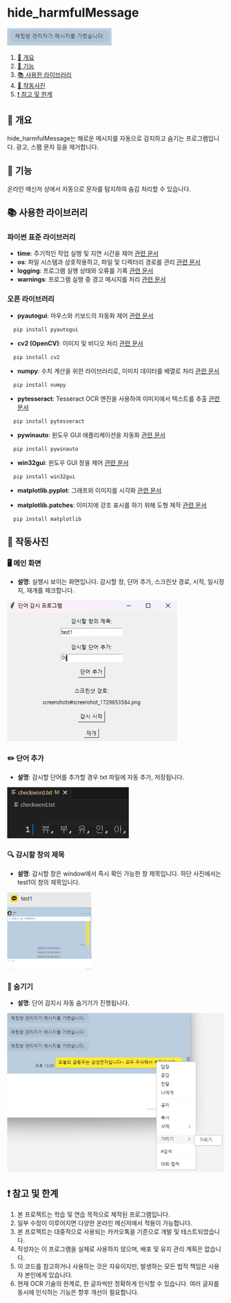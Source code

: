 # hide_harmfulMessage

![프로젝트 로고](mainpng.png)

1. [🌟 개요](#-개요)
2. [🚀 기능](#-기능)
3. [📚 사용한 라이브러리](#-사용한-라이브러리)
4. [📸 작동사진](#-작동사진)
5. [❗ 참고 및 한계](#-참고-및-한계)

## 🌟 개요
hide_harmfulMessage는 해로운 메시지를 자동으로 감지하고 숨기는 프로그램입니다. 광고, 스팸 문자 등을 제거합니다.

## 🚀 기능
온라인 메신저 상에서 자동으로 문자를 탐지하여 숨김 처리할 수 있습니다.

## 📚 사용한 라이브러리

### 파이썬 표준 라이브러리
- **time**: 주기적인 작업 실행 및 지연 시간을 제어 [관련 문서](https://docs.python.org/3/library/time.html)
- **os**: 파일 시스템과 상호작용하고, 파일 및 디렉터리 경로를 관리 [관련 문서](https://docs.python.org/3/library/os.html)
- **logging**: 프로그램 실행 상태와 오류를 기록 [관련 문서](https://docs.python.org/3/library/logging.html)
- **warnings**: 프로그램 실행 중 경고 메시지를 처리 [관련 문서](https://docs.python.org/3/library/warnings.html)

### 오픈 라이브러리
- **pyautogui**: 마우스와 키보드의 자동화 제어 [관련 문서](https://pyautogui.readthedocs.io/)
```
  pip install pyautogui
```
  
- **cv2 (OpenCV)**: 이미지 및 비디오 처리 [관련 문서](https://opencv.org/)
```
  pip install cv2
```

- **numpy**: 수치 계산을 위한 라이브러리로, 이미지 데이터를 배열로 처리 [관련 문서](https://numpy.org/)
```
  pip install numpy
```
- **pytesseract**: Tesseract OCR 엔진을 사용하여 이미지에서 텍스트를 추출 [관련 문서](https://github.com/madmaze/pytesseract)
```
  pip install pytesseract
```
- **pywinauto**: 윈도우 GUI 애플리케이션을 자동화 [관련 문서](https://github.com/pywinauto/pywinauto)
```
  pip install pywinauto
```
- **win32gui**: 윈도우 GUI 창을 제어 [관련 문서](https://pypi.org/project/win32gui/)
```
  pip install win32gui
```
- **matplotlib.pyplot**: 그래프와 이미지를 시각화 [관련 문서](https://matplotlib.org/stable/api/pyplot_summary.html)

- **matplotlib.patches**: 이미지에 강조 표시를 하기 위해 도형 제작 [관련 문서](https://matplotlib.org/stable/api/patches_api.html)
```
  pip install matplotlib
```

## 📸 작동사진

### 🖥️ 메인 화면
- **설명**: 실행시 보이는 화면입니다. 감시할 창, 단어 추가, 스크린샷 경로, 시작, 일시정지, 재개를 체크합니다.

![실행화면](git_img/gui.png)

### ✏️ 단어 추가
- **설명**: 감시할 단어를 추가할 경우 txt 파일에 자동 추가, 저장됩니다.

![단어추가화면](git_img/checkwordTXT.png)

### 🔍 감시할 창의 제목
- **설명**: 감시할 창은 window에서 즉시 확인 가능한 창 제목입니다. 하단 사진에서는 test1이 창의 제목입니다.

![감시할 창 제목](git_img/winName.png)

### 👀 숨기기
- **설명**: 단어 감지시 자동 숨기기가 진행됩니다.

![숨기기](git_img/hide.png)

## ❗ 참고 및 한계
1. 본 프로젝트는 학습 및 연습 목적으로 제작된 프로그램입니다.
2. 일부 수정이 이루어지면 다양한 온라인 메신저에서 적용이 가능합니다.
3. 본 프로젝트는 대중적으로 사용되는 카카오톡을 기준으로 개발 및 테스트되었습니다.
4. 작성자는 이 프로그램을 실제로 사용하지 않으며, 배포 및 유지 관리 계획은 없습니다.
5. 이 코드를 참고하거나 사용하는 것은 자유이지만, 발생하는 모든 법적 책임은 사용자 본인에게 있습니다.
6. 현재 OCR 기술의 한계로, 한 글자씩만 정확하게 인식할 수 있습니다. 여러 글자를 동시에 인식하는 기능은 향후 개선이 필요합니다.
